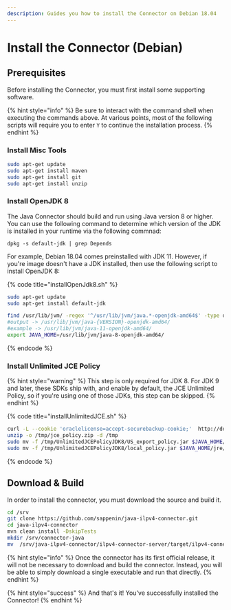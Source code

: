 ```yaml
---
description: Guides you how to install the Connector on Debian 18.04
---
```


# Install the Connector \(Debian\)

## Prerequisites

Before installing the Connector, you must first install some supporting software.

{% hint style="info" %}
Be sure to interact with the command shell when executing the commands above. At various points, most of the following scripts will require you to enter `Y` to continue the installation process.
{% endhint %}

### Install Misc Tools

```bash
sudo apt-get update
sudo apt-get install maven
sudo apt-get install git
sudo apt-get install unzip
```

### Install OpenJDK 8

The Java Connector should build and run using Java version 8 or higher. You can use the following command to determine which version of the JDK is installed in your runtime via the following commnad:

```text
dpkg -s default-jdk | grep Depends
```

For example, Debian 18.04 comes preinstalled with JDK 11. However, if you're image doesn't have a JDK installed, then use the following script to install OpenJDK 8:

{% code title="installOpenJdk8.sh" %}
```bash
sudo apt-get update
sudo apt-get install default-jdk

find /usr/lib/jvm/ -regex '^/usr/lib/jvm/java.*-openjdk-amd64$' -type d
#output -> /usr/lib/jvm/java-{VERSION}-openjdk-amd64/
#example -> /usr/lib/jvm/java-11-openjdk-amd64/
export JAVA_HOME=/usr/lib/jvm/java-8-openjdk-amd64/
```
{% endcode %}

### Install Unlimited JCE Policy

{% hint style="warning" %}
This step is only required for JDK 8. For JDK 9 and later, these SDKs ship with, and enable by default, the JCE Unlimited Policy, so if you're using one of those JDKs, this step can be skipped.
{% endhint %}

{% code title="installUnlimitedJCE.sh" %}
```bash
curl -L --cookie 'oraclelicense=accept-securebackup-cookie;'  http://download.oracle.com/otn-pub/java/jce/8/jce_policy-8.zip -o /tmp/jce_policy.zip
unzip -o /tmp/jce_policy.zip -d /tmp
sudo mv -f /tmp/UnlimitedJCEPolicyJDK8/US_export_policy.jar $JAVA_HOME/jre/lib/security/US_export_policy.jar
sudo mv -f /tmp/UnlimitedJCEPolicyJDK8/local_policy.jar $JAVA_HOME/jre/lib/security/local_policy.jar
```
{% endcode %}

## Download & Build 

In order to install the connector, you must download the source and build it.

```bash
cd /srv
git clone https://github.com/sappenin/java-ilpv4-connector.git
cd java-ilpv4-connector
mvn clean install -DskipTests
mkdir /srv/connector-java
mv  /srv/java-ilpv4-connector/ilpv4-connector-server/target/ilpv4-connector-server-0.1.0-SNAPSHOT-exec.jar /srv/connector-java/
```

{% hint style="info" %}
Once the connector has its first official release, it will not be necessary to download and build the connector. Instead, you will be able to simply download a single executable and run that directly.
{% endhint %}

{% hint style="success" %}
And that's it! You've successfully installed the Connector!
{% endhint %}

